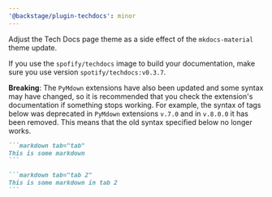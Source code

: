 ```yaml
---
'@backstage/plugin-techdocs': minor
---
```


Adjust the Tech Docs page theme as a side effect of the `mkdocs-material` theme update.

If you use the `spofify/techdocs` image to build your documentation, make sure you use version `spotify/techdocs:v0.3.7`.

**Breaking**: The `PyMdown` extensions have also been updated and some syntax may have changed, so it is recommended that you check the extension's documentation if something stops working.
For example, the syntax of tags below was deprecated in `PyMdown` extensions `v.7.0` and in `v.8.0.0` it has been removed. This means that the old syntax specified below no longer works.

````markdown
```markdown tab="tab"
This is some markdown
```

```markdown tab="tab 2"
This is some markdown in tab 2
```
````
